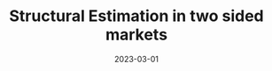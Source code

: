 ---
title: "Structural Estimation in two sided markets"
collection: teaching
type: "Professor"
venue: "Joint Research Center"
date: 2023-03-01
location: "Sevilla, Spain"
---